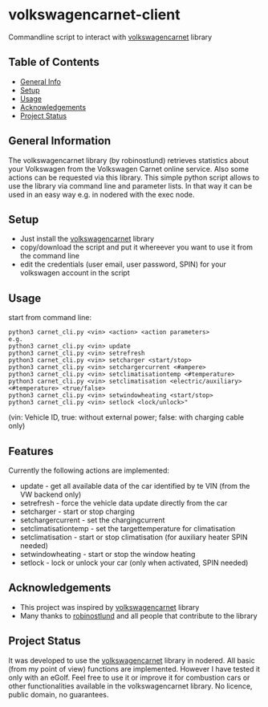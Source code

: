 # volkswagencarnet-client
Commandline script to interact with [volkswagencarnet](https://github.com/robinostlund/volkswagencarnet) library

## Table of Contents
* [General Info](#general-information)
* [Setup](#setup)
* [Usage](#usage)
* [Acknowledgements](#acknowledgements)
* [Project Status](#project-status)
 
## General Information
The volkswagencarnet library (by robinostlund) retrieves statistics about your Volkswagen from the Volkswagen Carnet online service. Also some actions can be requested via this library. This simple python script allows to use the library via command line and parameter lists. In that way it can be used in an easy way e.g. in nodered with the exec node.

## Setup
* Just install the [volkswagencarnet](https://github.com/robinostlund/volkswagencarnet) library
* copy/download the script and put it whereever you want to use it from the command line
* edit the credentials (user email, user password, SPIN) for your volkswagen account in the script

## Usage
start from command line: 
```
python3 carnet_cli.py <vin> <action> <action parameters>
e.g.
python3 carnet_cli.py <vin> update
python3 carnet_cli.py <vin> setrefresh
python3 carnet_cli.py <vin> setcharger <start/stop>
python3 carnet_cli.py <vin> setchargercurrent <#ampere>
python3 carnet_cli.py <vin> setclimatisationtemp <#temperature>
python3 carnet_cli.py <vin> setclimatisation <electric/auxiliary> <#temperature> <true/false>
python3 carnet_cli.py <vin> setwindowheating <start/stop>
python3 carnet_cli.py <vin> setlock <lock/unlock>"
```
(vin: Vehicle ID, true: without external power; false: with charging cable only)

## Features
Currently the following actions are implemented:
* update               - get all available data of the car identified by te VIN (from the VW backend only)
* setrefresh           - force the vehicle data update directly from the car
* setcharger           - start or stop charging
* setchargercurrent    - set the chargingcurrent
* setclimatisationtemp - set the targettemperature for climatisation
* setclimatisation     - start or stop climatisation (for auxiliary heater SPIN needed)
* setwindowheating     - start or stop the window heating
* setlock              - lock or unlock your car (only when activated, SPIN needed)

## Acknowledgements
- This project was inspired by [volkswagencarnet](https://github.com/robinostlund/volkswagencarnet) library
- Many thanks to [robinostlund](https://github.com/robinostlund) and all people that contribute to the library
  
## Project Status
It was developed to use the [volkswagencarnet](https://github.com/robinostlund/volkswagencarnet) library in nodered. All basic (from my point of view) functions are implemented. However I have tested it only with an eGolf. Feel free to use it or improve it for combustion cars or other functionalities available in the volkswagencarnet library. No licence, public domain, no guarantees.  
  
